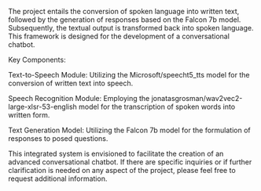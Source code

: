 The project entails the conversion of spoken language into written text, followed by the generation of responses based on the Falcon 7b model. Subsequently, the textual output is transformed back into spoken language. This framework is designed for the development of a conversational chatbot.

Key Components:

Text-to-Speech Module: Utilizing the Microsoft/speecht5_tts model for the conversion of written text into speech.

Speech Recognition Module: Employing the jonatasgrosman/wav2vec2-large-xlsr-53-english model for the transcription of spoken words into written form.

Text Generation Model: Utilizing the Falcon 7b model for the formulation of responses to posed questions.

This integrated system is envisioned to facilitate the creation of an advanced conversational chatbot. If there are specific inquiries or if further clarification is needed on any aspect of the project, please feel free to request additional information.
